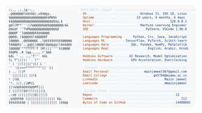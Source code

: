 <picture>
  <source srcset="https://raw.githubusercontent.com/mmazinjameel/mmazinjameel/main/dark_mode.svg?v=1754921610" media="(prefers-color-scheme: dark)">
  <img src="https://raw.githubusercontent.com/mmazinjameel/mmazinjameel/main/light_mode.svg?v=1754921610">
</picture>
